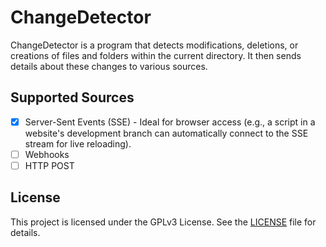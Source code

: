 # ChangeDetector

ChangeDetector is a program that detects modifications, deletions, or creations of files and folders within the current directory. It then sends details about these changes to various sources.

## Supported Sources

- [x] Server-Sent Events (SSE) - Ideal for browser access (e.g., a script in a website's development branch can automatically connect to the SSE stream for live reloading).
- [ ] Webhooks
- [ ] HTTP POST

## License

This project is licensed under the GPLv3 License. See the [LICENSE](#) file for details.

